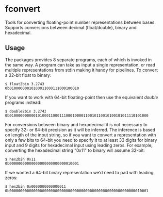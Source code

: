 # fconvert

Tools for converting floating-point number representations between bases.
Supports conversions between decimal (float/double), binary and hexadecimal.

## Usage

The packages provides 8 separate programs, each of which is invoked in the same way.
A program can take as input a single representation, or read multiple representations
from stdin making it handy for pipelines.
To convert a 32-bit float to binary:

    $ float2bin 3.2743
    0b01000000010100011000111000100010

If you want to work with 64-bit floating-point then use the equivalent *double*
programs instead:

    $ double2bin 3.2743
    0b0100000000001010001100011100010000110010110010100101011110101000

For conversions between binary and hexadecimal it is not necessary to specify
32- or 64-bit precision as it will be inferred.
The inference is based on length of the input string, so if you want to convert
a representation with only a few bits to 64-bit you need to specify it to at
least 33 digits for binary input and 9 digits for hexadecimal input using leading
zeros.
For example, converting the hexadecimal string "0x11" to binary will assume
32-bit:

    $ hex2bin 0x11
    0b00000000000000000000000000010001

If we wanted a 64-bit binary representation we'd need to pad with leading zeros:

    $ hex2bin 0x0000000000000011
    0b0000000000000000000000000000000000000000000000000000000000010001
